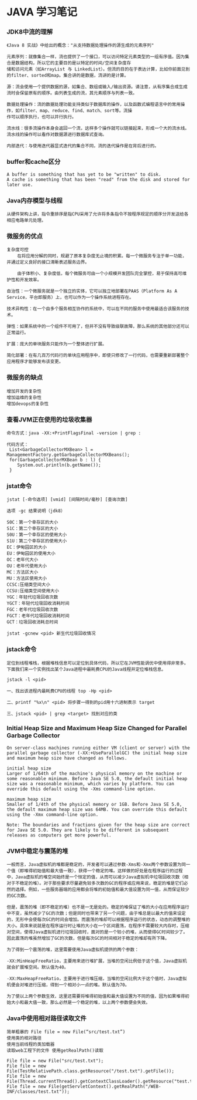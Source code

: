 JAVA 学习笔记
=============

### JDK8中流的理解
    《Java 8 实战》中给出的概念："从支持数据处理操作的源生成的元素序列"
    
    元素序列：就像集合一样，流也提供了一个接口，可以访问特定元素类型的一组有序值。因为集合是数据结构，所以它的主要目的是以特定的时间/空间复杂度存
    储和访问元素（如ArrayList 与 LinkedList）。但流的目的在于表达计算，比如你前面见到的filter、sorted和map。集合讲的是数据，流讲的是计算。
    
    源：流会使用一个提供数据的源，如集合、数组或输入/输出资源。请注意，从有序集合成生成流时会保留原有的顺序。由列表生成的流，其元素顺序与列表一致。
    
    数据处理操作：流的数据处理功能支持类似于数据库的操作，以及函数式编程语言中的常用操作，如filter、map、reduce、find、match、sort等。流操
    作可以顺序执行，也可以并行执行。
    
    流水线：很多流操作本身会返回一个流，这样多个操作就可以链接起来，形成一个大的流水线。流水线的操作可以看作对数据源进行数据库式查询。
    
    内部迭代：与使用迭代器显式迭代的集合不同，流的迭代操作是在背后进行的。
    
### buffer和cache区分
    A buffer is something that has yet to be "written" to disk. 
    A cache is something that has been "read" from the disk and stored for later use. 
    
### Java内存模型与线程
    从硬件架构上讲，指令重排序是指CPU采用了允许将多条指令不按程序规定的顺序分开发送给各相应电路单元处理。
    
### 微服务的优点
    
    复杂度可控
        在将应用分解的同时，规避了原本复杂度无止境的积累。每一个微服务专注于单一功能，并通过定义良好的接口清晰表述服务边界。
        
        由于体积小、复杂度低，每个微服务可由一个小规模开发团队完全掌控，易于保持高可维护性和开发效率。

    自治性：一个微服务就是一个独立的实体，它可以独立地部署在PAAS（Platform As A Service，平台即服务）上，也可以作为一个操作系统进程存在。
    
    技术异构性：在一个由多个服务相互协作的系统中，可以在不同的服务中使用最适合该服务的技术。
    
    弹性：如果系统中的一个组件不可用了，但并不没有导致级联故障，那么系统的其他部分还可以正常运行。
    
    扩展：庞大的单块服务只能作为一个整体进行扩展。
    
    简化部署：在有几百万代码行的单块应用程序中，即使只修改了一行代码，也需要重新部署整个应用程序才能够发布该变更。
    
### 微服务的缺点
    增加开发的复杂性
    增加运维的复杂性
    增加devops的复杂性
    
### 查看JVM正在使用的垃圾收集器
    命令方式：java -XX:+PrintFlagsFinal -version | grep :
    
    代码方式：
     List<GarbageCollectorMXBean> l = ManagementFactory.getGarbageCollectorMXBeans();  
     for(GarbageCollectorMXBean b : l) {  
        System.out.println(b.getName());  
     }  
    
### jstat命令

    jstat [-命令选项] [vmid] [间隔时间/毫秒] [查询次数]
    
    选项 -gc 结果说明（jdk8）
    
    S0C：第一个幸存区的大小
    S1C：第二个幸存区的大小
    S0U：第一个幸存区的使用大小
    S1U：第二个幸存区的使用大小
    EC：伊甸园区的大小
    EU：伊甸园区的使用大小
    OC：老年代大小
    OU：老年代使用大小
    MC：方法区大小
    MU：方法区使用大小
    CCSC:压缩类空间大小
    CCSU:压缩类空间使用大小
    YGC：年轻代垃圾回收次数
    YGCT：年轻代垃圾回收消耗时间
    FGC：老年代垃圾回收次数
    FGCT：老年代垃圾回收消耗时间
    GCT：垃圾回收消耗总时间
    
    jstat -gcnew <pid> 新生代垃圾回收情况
    
### jstack命令
    
    定位到线程堆栈，根据堆栈信息可以定位到具体代码，所以它在JVM性能调优中使用得非常多。下面我们来一个实例找出某个Java进程中最耗费CPU的Java线程并定位堆栈信息。
    
    jstack -l <pid>
    
    一、找出该进程内最耗费CPU的线程 top -Hp <pid>
    
    二、printf "%x\n" <pid> 将步骤一得到的pid用十六进制表示 target
    
    三、jstack <pid> | grep <target> 找到对应的类
    
### Initial Heap Size and Maximum Heap Size Changed for Parallel Garbage Collector

    On server-class machines running either VM (client or server) with the parallel garbage collector (-XX:+UseParallelGC) the initial heap size and maximum heap size have changed as follows.
    
    initial heap size
    Larger of 1/64th of the machine's physical memory on the machine or some reasonable minimum. Before Java SE 5.0, the default initial heap size was a reasonable minimum, which varies by platform. You can override this default using the -Xms command-line option.
    
    maximum heap size
    Smaller of 1/4th of the physical memory or 1GB. Before Java SE 5.0, the default maximum heap size was 64MB. You can override this default using the -Xmx command-line option.
    
    Note: The boundaries and fractions given for the heap size are correct for Java SE 5.0. They are likely to be different in subsequent releases as computers get more powerful.
    
### JVM中稳定与震荡的堆

    一般而言，Java虚拟机的堆都是稳定的，开发者可以通过参数-Xms和-Xmx两个参数设置为同一个值（即堆得初始值和最大值一致），获得一个稳定的堆。这样做的好处是在程序运行的过程中，Java虚拟机的堆空间始终是一个恒定的值，从而可以减少Java虚拟机中垃圾回收次数（相对于不稳定的堆）。对于那些要求尽量避免较多次数的GC的程序或应用来说，稳定的堆是它们必然的选择。例如，一些服务器端的应用都会将堆的初始值和最大值设置为同一值，从而保证较少的GC次数。
    
    但是，震荡的堆（即不稳定的堆）也不是一无是处的。稳定的堆保证了堆的大小在应用程序运行中不变，虽然减少了GC的次数；但是同时也带来了另一个问题，由于堆总是以最大的值来设定的，无形中会使每次GC的时间会增加。而震荡的堆却可以根据程序运行的状态，动态的调整堆的大小。具体来说就是在程序运行时让堆的大小在一个区间震荡，在程序不需要较大内存时，压缩对空间，使得Java虚拟机进行垃圾回收时，面对的是一个较小的堆，从而使得GC时间较少了。因此震荡的堆虽然增加了GC的次数，但是每次GC的时间相对于稳定的堆却有所下降。
    
    为了得到一个震荡的堆，这里需要使用Java虚拟机提供的两个参数：
    
    -XX:MinHeapFreeRatio，主要用来进行堆扩展，当堆的空闲比例低于这个值，Java虚拟机就会扩展堆空间。默认值为40。
    
    -XX:MaxHeapFreeRatio，主要用于进行堆压缩，当堆的空闲比例大于这个值时，Java虚拟机便会对堆进行压缩，得到一个相对小一点的堆。默认值为70。
    
    为了使以上两个参数生效，这里还需要将堆得初始值和最大值设置为不同的值，因为如果堆得初始大小和最大值一致，那么必然是一个稳定的堆，以上两个参数便会失效。
    
### Java中使用相对路径读取文件

    简单粗暴的 File file = new File(“src/test.txt”)
    使用类的相对路径
    使用当前线程的类加载器
    读取web工程下的文件 使用getRealPath()读取
    
    File file = new File("src/test.txt");
    File file = new File(TestRelativePath.class.getResource("/test.txt").getFile());
    File file = new File(Thread.currentThread().getContextClassLoader().getResource("test.txt").getFile());
    File file = new File(getServletContext().getRealPath("/WEB-INF/classes/test.txt"));
    